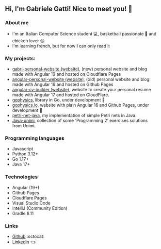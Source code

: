 ## Hi, I'm Gabriele Gatti! Nice to meet you! :wave:

### About me
- I'm an Italian Computer Science student :computer:, basketball passionate :basketball: and chicken lover :heart_eyes:
- I'm learning french, but for now I can only read it

### My projects:
- [gabri-personal-website (website)](https://gabri-personal-website.pages.dev/), (new) personal website and blog made with Angular 19 and hosted on Cloudflare Pages
- [angular-personal-website (website)](https://gabri432.github.io/angular-personal-website/), (old) personal website and blog made with Angular 16 and hosted on Github Pages
- [angular-cv-builder (website)](https://a9b647c1.angular-cv-builder.pages.dev/), website to create your personal resume made with Angular 17 and hosted on CloudFlare.
- [gophysics](https://github.com/Gabri432/gophysics), library in Go, under development :construction:
- [gophysics.io](https://github.com/Gabri432/angular-gophysics.io), website with plain Angular 16 and Github Pages, under development :construction:
- [petri-net-java](https://github.com/Gabri432/petri-net-java), my implementation of simple Petri nets in Java.
- [Java-unimi](https://github.com/Gabri432/java-unimi), collection of some 'Programming 2' exercises solutions from Unimi.

### Programming languages
- Javascript
- Python 3.12+
- Go 1.17+
- Java 17+

### Technologies
- Angular (19+)
- Github Pages
- Cloudflare Pages
- Visual Studio Code
- IntelliJ (Community Edition)
- Gradle 8.11

### Links
- [Github](https://github.com/Gabri432) :octocat:
- [Linkedin](https://www.linkedin.com/in/gabriele-gatti-87b321190/) :point_left:
